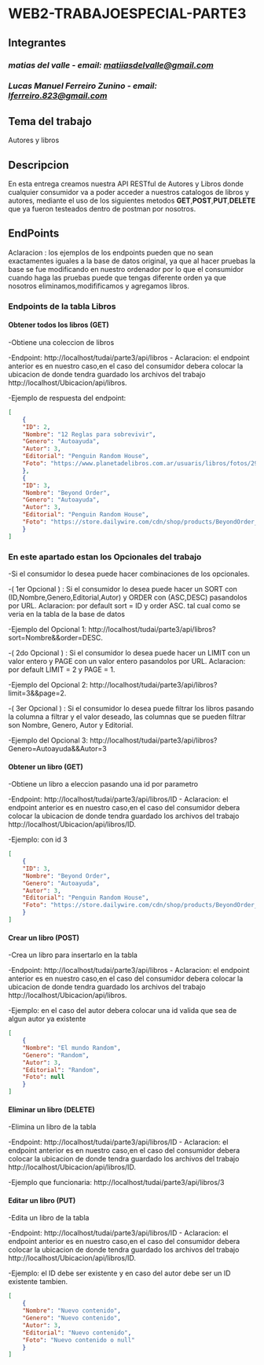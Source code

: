 # WEB2-TRABAJOESPECIAL-PARTE3

## Integrantes

### *matias del valle - email: matiiasdelvalle@gmail.com*

### *Lucas Manuel Ferreiro Zunino - email: lferreiro.823@gmail.com*

## Tema del trabajo

Autores y libros

## Descripcion

En esta entrega creamos nuestra API RESTful de Autores y Libros donde cualquier consumidor va a poder acceder a nuestros catalogos de libros y autores, mediante el uso de los siguientes metodos **GET**,**POST**,**PUT**,**DELETE** que ya fueron testeados dentro de postman por nosotros.

## EndPoints

Aclaracion : los ejemplos de los endpoints pueden que no sean exactamentes iguales a la base de datos original, ya que al hacer pruebas la base se fue modificando en nuestro ordenador por lo que el consumidor cuando haga las pruebas puede que tengas diferente orden ya que nosotros eliminamos,modifificamos y agregamos libros.

### Endpoints de la tabla Libros

#### Obtener todos los libros (GET)

-Obtiene una coleccion de libros 

-Endpoint: http://localhost/tudai/parte3/api/libros - Aclaracion: el endpoint anterior es en nuestro caso,en el caso del consumidor debera colocar la ubicacion de donde tendra guardado los archivos del trabajo http://localhost/Ubicacion/api/libros.

-Ejemplo de respuesta del endpoint:

```json
[
    {
    "ID": 2,
    "Nombre": "12 Reglas para sobrevivir",
    "Genero": "Autoayuda",
    "Autor": 3,
    "Editorial": "Penguin Random House",
    "Foto": "https://www.planetadelibros.com.ar/usuaris/libros/fotos/290/m_libros/portada_12-reglas-para-vivir_jordan-b-peterson_201901222004.jpg"
    },
    {
    "ID": 3,
    "Nombre": "Beyond Order",
    "Genero": "Autoayuda",
    "Autor": 3,
    "Editorial": "Penguin Random House",
    "Foto": "https://store.dailywire.com/cdn/shop/products/BeyondOrder_Transparent_1400x.png?v=1665160615"
    }
]
```
### En este apartado estan los Opcionales del trabajo

-Si el consumidor lo desea puede hacer combinaciones de los opcionales.

-( 1er Opcional ) : Si el consumidor lo desea puede hacer un SORT con (ID,Nombre,Genero,Editorial,Autor) y ORDER con (ASC,DESC) pasandolos por URL.
    Aclaracion: por default sort = ID y order ASC. tal cual como se veria en la tabla de la base de datos

-Ejemplo del Opcional 1: http://localhost/tudai/parte3/api/libros?sort=Nombre&&order=DESC. 

-( 2do Opcional ) : Si el consumidor lo desea puede hacer un LIMIT con un valor entero y PAGE con un valor entero pasandolos por URL.
    Aclaracion: por default LIMIT = 2 y PAGE = 1.

-Ejemplo del Opcional 2: http://localhost/tudai/parte3/api/libros?limit=3&&page=2. 

-( 3er Opcional ) : Si el consumidor lo desea puede filtrar los libros pasando la columna a filtrar y el valor deseado, las columnas que se pueden filtrar son Nombre, Genero, Autor y Editorial.

-Ejemplo del Opcional 3:
http://localhost/tudai/parte3/api/libros?Genero=Autoayuda&&Autor=3


#### Obtener un libro (GET)

-Obtiene un libro a eleccion pasando una id por parametro

-Endpoint: http://localhost/tudai/parte3/api/libros/ID - Aclaracion: el endpoint anterior es en nuestro caso,en el caso del consumidor debera colocar la ubicacion de donde tendra guardado los archivos del trabajo http://localhost/Ubicacion/api/libros/ID.

-Ejemplo: con id 3

```json
[
    {
    "ID": 3,
    "Nombre": "Beyond Order",
    "Genero": "Autoayuda",
    "Autor": 3,
    "Editorial": "Penguin Random House",
    "Foto": "https://store.dailywire.com/cdn/shop/products/BeyondOrder_Transparent_1400x.png?v=1665160615"
    }
]
```

#### Crear un libro (POST)

-Crea un libro para insertarlo en la tabla

-Endpoint: http://localhost/tudai/parte3/api/libros - Aclaracion: el endpoint anterior es en nuestro caso,en el caso del consumidor debera colocar la ubicacion de donde tendra guardado los archivos del trabajo http://localhost/Ubicacion/api/libros.

-Ejemplo: en el caso del autor debera colocar una id valida que sea de algun autor ya existente

```json
[
    {
    "Nombre": "El mundo Random",
    "Genero": "Random",
    "Autor": 3,
    "Editorial": "Random",
    "Foto": null
    }
]
```

#### Eliminar un libro (DELETE)

-Elimina un libro de la tabla

-Endpoint: http://localhost/tudai/parte3/api/libros/ID - Aclaracion: el endpoint anterior es en nuestro caso,en el caso del consumidor debera colocar la ubicacion de donde tendra guardado los archivos del trabajo http://localhost/Ubicacion/api/libros/ID.

-Ejemplo que funcionaria: http://localhost/tudai/parte3/api/libros/3

#### Editar un libro (PUT)

-Edita un libro de la tabla

-Endpoint: http://localhost/tudai/parte3/api/libros/ID - Aclaracion: el endpoint anterior es en nuestro caso,en el caso del consumidor debera colocar la ubicacion de donde tendra guardado los archivos del trabajo http://localhost/Ubicacion/api/libros/ID.

-Ejemplo: el ID debe ser existente y en caso del autor debe ser un ID existente tambien.

```json
[
    {
    "Nombre": "Nuevo contenido",
    "Genero": "Nuevo contenido",
    "Autor": 3,
    "Editorial": "Nuevo contenido",
    "Foto": "Nuevo contenido o null"
    }
]
```

